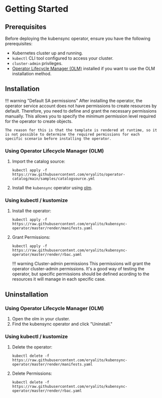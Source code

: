 # Getting Started

## Prerequisites

Before deploying the kubensync operator, ensure you have the following prerequisites:

- Kubernetes cluster up and running.
- `kubectl` CLI tool configured to access your cluster.
- `cluster-admin` privileges.
- [Operator Lifecycle Manager (OLM)](https://github.com/operator-framework/operator-lifecycle-manager) installed if you want to use the OLM installation method.

## Installation

!!! warning "Default SA permissions"
    After installing the operator, the operator service account does not have permissions to create resources by default. Therefore, you need to define and grant the necessary permissions manually. This allows you to specify the minimum permission level required for the operator to create objects.

    The reason for this is that the template is rendered at runtime, so it is not possible to determine the required permissions for each specific scenario before installing the operator.

### Using Operator Lifecycle Manager (OLM)

1. Import the catalog source:
    ``` { .bash }
    kubectl apply -f https://raw.githubusercontent.com/eryalito/operator-catalog/main/samples/catalogsource.yml
    ```
2. Install the `kubensync` operator using [olm](https://olm.operatorframework.io/docs/tasks/install-operator-with-olm/).

### Using kubectl / kustomize

1. Install the operator:
    ```{ .bash } 
    kubectl apply -f https://raw.githubusercontent.com/eryalito/kubensync-operator/master/render/manifests.yaml
    ```
2. Grant Permissions: 
    ``` { .bash }
    kubectl apply -f https://raw.githubusercontent.com/eryalito/kubensync-operator/master/render/rbac.yaml
    ```

    !!! warning Cluster-admin permissions
        This permissions will grant the operator cluster-admin permissions. It's a good way of testing the operator, but specific permissions should be defined acording to the resources it will manage in each specific case.

## Uninstallation

### Using Operator Lifecycle Manager (OLM)
1. Open the olm in your cluster.
2. Find the kubensync operator and click "Uninstall."

### Using kubectl / kustomize

1. Delete the operator:
    ```{ .bash } 
    kubectl delete -f https://raw.githubusercontent.com/eryalito/kubensync-operator/master/render/manifests.yaml
    ```
2. Delete Permissions: 
    ``` { .bash }
    kubectl delete -f https://raw.githubusercontent.com/eryalito/kubensync-operator/master/render/rbac.yaml
    ```
